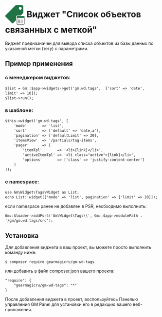# <img src="https://raw.githubusercontent.com/gearmagicru/gm-wd-tags/refs/heads/master/assets/images/icon.svg" width="64px" height="64px" align="absmiddle"> Виджет "Список объектов связанных с меткой"

Виджет предназначен для вывода списка объектов из базы данных по указанной метки (тегу) с параметрами.

## Пример применения
### с менеджером виджетов:
```
$list = Gm::$app->widgets->get('gm.wd.tags',  ['sort' => 'date', limit' => 10]);
$list->run();
```
### в шаблоне:
```
$this->widget('gm.wd.tags', [
    'mode'       => 'list',
    'sort'       => ['default' => 'date,a'],
    'pagination' => ['defaultLimit' => 20],
    'itemsView'  => '/partials/tag-items',
    'pager'      => [
        'itemTpl'       => '<li>{link}</li>',
        'activeItemTpl' => '<li class="active">{link}</li>',
        'options'       => ['class' => 'justify-content-center']
    ]
]);
```
### с namespace:
```
use Gm\Widget\Tags\Widget as List;
echo List::widget(['mode' => 'list', pagination' => ['limit' => 20]]);
```
если namespace ранее не добавлен в PSR, необходимо выполнить:
```
Gm::$loader->addPsr4('Gm\Widget\Tags\\', Gm::$app->modulePath . '/gm/gm.wd.tags/src');
```

## Установка

Для добавления виджета в ваш проект, вы можете просто выполнить команду ниже:

```
$ composer require gearmagicru/gm-wd-tags
```

или добавить в файл composer.json вашего проекта:
```
"require": {
    "gearmagicru/gm-wd-tags": "*"
}
```

После добавления виджета в проект, воспользуйтесь Панелью управления GM Panel для установки его в редакцию вашего веб-приложения.
